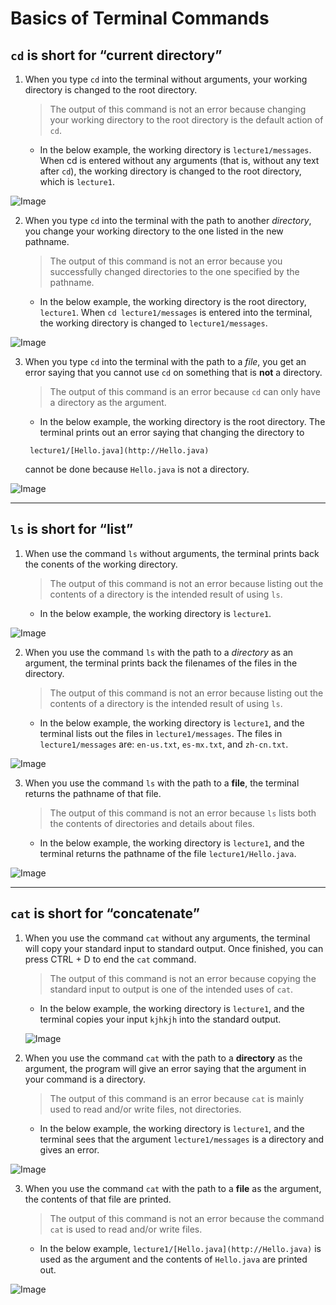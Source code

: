 # Basics of Terminal Commands

## `cd` is short for “current directory”

1. When you type `cd` into the terminal without arguments, your working directory is changed to the root directory.
   > The output of this command is not an error because changing your working directory to the root directory is the default action of `cd`.
    - In the below example, the working directory is `lecture1/messages`. When cd is entered without any arguments (that is, without any text after `cd`), the working directory is changed to the root directory, which is `lecture1`.

![Image](https://cdn.discordapp.com/attachments/1065014704986128404/1160764165552603206/Untitled.png?ex=6535d8df&is=652363df&hm=ff2adfd09cc95070932620ec410149c2ba0c6b81fb66fa5ab0f6888393623ce4&)

2. When you type `cd` into the terminal with the path to another *directory*, you change your working directory to the one listed in the new pathname.
    > The output of this command is not an error because you successfully changed directories to the one specified by the pathname.
    - In the below example, the working directory is the root directory, `lecture1`. When `cd lecture1/messages` is entered into the terminal, the working directory is  changed to `lecture1/messages`.

![Image](https://cdn.discordapp.com/attachments/1065014704986128404/1160764475465535518/Untitled.png?ex=6535d928&is=65236428&hm=e3628beca654ed421d8391e5959a017092153ef3df8ad2af29df72f83a1e1421&)

3. When you type `cd` into the terminal with the path to a *file*, you get an error saying that you cannot use `cd` on something that is **not** a directory.
    > The output of this command is an error because `cd` can only have a directory as the argument.
    - In the below example, the working directory is the root directory. The terminal prints out an error saying that changing the directory to
   ```
    lecture1/[Hello.java](http://Hello.java)
   ```
    cannot be done because `Hello.java` is not a directory.

![Image](https://cdn.discordapp.com/attachments/1065014704986128404/1160764587730292746/Untitled.png?ex=6535d943&is=65236443&hm=86bb5759a06ed003bba5812b285ca4908d2463cbeb8cc8f3e22f2d210a9a2a49&)

---

## `ls` is short for “list”

1. When use the command `ls` without arguments, the terminal prints back the conents of the working directory.
    > The output of this command is not an error because listing out the contents of a directory is the intended result of using `ls`. 
    - In the below example, the working directory is `lecture1`.

![Image](https://cdn.discordapp.com/attachments/1065014704986128404/1160764704331927632/Untitled.png?ex=6535d95f&is=6523645f&hm=4d8a5808dda275b33490436d786c272e6c967bd05ad55d38e83e532e8ffbb8f3&)

2. When you use the command `ls` with the path to a *directory* as an argument, the terminal prints back the filenames of the files in the directory.
    > The output of this command is not an error because listing out the contents of a directory is the intended result of using `ls`.
    - In the below example, the working directory is `lecture1`, and the terminal lists out the files in `lecture1/messages`. The files in `lecture1/messages` are: `en-us.txt`, `es-mx.txt`, and `zh-cn.txt`.

![Image](https://cdn.discordapp.com/attachments/1065014704986128404/1160764849920426165/Untitled.png?ex=6535d982&is=65236482&hm=88c13854602638292e9d0cec6c4d958bfe3aa161dc77e60febd344b381fa1dc8&)

3. When you use the command `ls` with the path to a **file**, the terminal returns the pathname of that file.
    > The output of this command is not an error because `ls` lists both the contents of directories and details about files.
    - In the below example, the working directory is `lecture1`, and the terminal returns the pathname of the file `lecture1/Hello.java`.

![Image](https://cdn.discordapp.com/attachments/1065014704986128404/1160765026777444352/Untitled.png?ex=6535d9ac&is=652364ac&hm=14c5413ff3b5999b18afeae9a930f87edaf68241590fb244f9052f4c76008861&)

---

## `cat` is short for “concatenate”

1. When you use the command `cat` without any arguments, the terminal will copy your standard input to standard output. Once finished, you can press CTRL + D to end the `cat` command.
    > The output of this command is not an error because copying the standard input to output is one of the intended uses of `cat`.
    - In the below example, the working directory is `lecture1`, and the terminal copies your input `kjhkjh` into the standard output.
    
    ![Image](https://cdn.discordapp.com/attachments/1065014704986128404/1160765117642842182/Untitled.png?ex=6535d9c2&is=652364c2&hm=1fbed95ebf2c1d5a83783b84500b73ca17284cf7f1cd4bf6e38d754568c51dee&)
    

2. When you use the command `cat` with the path to a **directory** as the argument, the program will give an error saying that the argument in your command is a directory.
    > The output of this command is an error because `cat` is mainly used to read and/or write files, not directories.
    - In the below example, the working directory is `lecture1`, and the terminal sees that the argument `lecture1/messages` is a directory and gives an error.

![Image](https://cdn.discordapp.com/attachments/1065014704986128404/1160765226610872330/Untitled.png?ex=6535d9db&is=652364db&hm=5ed61a2485623c026d1ea0b209985c64f10e0d8fad8b3c1c0556fbb0f88d2358&)

3. When you use the command `cat` with the path to a **file** as the argument, the contents of that file are printed.
    > The output of this command is not an error because the command `cat` is used to read and/or write files.
    - In the below example, `lecture1/[Hello.java](http://Hello.java)` is used as the argument and the contents of `Hello.java` are printed out.

![Image](https://cdn.discordapp.com/attachments/1065014704986128404/1160765301646970911/Untitled.png?ex=6535d9ed&is=652364ed&hm=a4cb258e67744101a5bf5e6cd16a7b119b4bbacd6ddf642802567bf171466549&)
